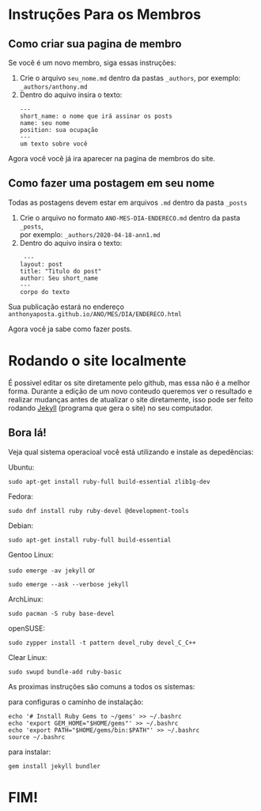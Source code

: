 # Instruções Para os Membros

## Como criar sua pagina de membro

Se você é um novo membro, siga essas instruções:

<ol>
<li>Crie o arquivo <code>seu_nome.md</code> dentro da pastas <code>_authors</code>, por exemplo: <code>_authors/anthony.md</code></li>
<li>Dentro do aquivo insira o texto:
   
```
---
short_name: o nome que irá assinar os posts
name: seu nome
position: sua ocupação  
---
um texto sobre você
```
</li>
</ol> 

Agora você você já ira aparecer na pagina de membros do site.

## Como fazer uma postagem em seu nome

Todas as postagens devem estar em arquivos `.md` dentro da pasta `_posts`

<ol>
<li>
Crie o arquivo no formato <code>ANO-MES-DIA-ENDERECO.md</code> dentro da pasta  <code>_posts</code>,<br>por exemplo:
<code>_authors/2020-04-18-ann1.md</code></li>
<li>Dentro do aquivo insira o texto:

```
 ---
layout: post
title: "Titulo do post"
author: Seu short_name
---
corpo do texto
```
</li>
</ol>
Sua publicação estará no endereço <code>anthonyaposta.github.io/ANO/MES/DIA/ENDERECO.html</code>

Agora você ja sabe como fazer posts. 

# Rodando o site localmente

É possivel editar os site diretamente pelo github, mas essa não é a melhor forma. Durante a edição de um novo conteudo 
queremos ver o resultado e realizar mudanças antes de atualizar o site diretamente, isso pode ser feito rodando [Jekyll](https://jekyllrb.com/) (programa que gera o site) no seu computador.

## Bora lá!
 
Veja qual sistema operacioal você está utilizando e instale as depedências:

Ubuntu:

```sudo apt-get install ruby-full build-essential zlib1g-dev```

Fedora:

```sudo dnf install ruby ruby-devel @development-tools```

Debian:

```sudo apt-get install ruby-full build-essential```

Gentoo Linux:

```sudo emerge -av jekyll```
or

```sudo emerge --ask --verbose jekyll```

ArchLinux:

```sudo pacman -S ruby base-devel```

openSUSE:

```sudo zypper install -t pattern devel_ruby devel_C_C++```

Clear Linux:

```sudo swupd bundle-add ruby-basic```

As proximas instruções são comuns a todos os sistemas:

para configuras o caminho de instalação:

```
echo '# Install Ruby Gems to ~/gems' >> ~/.bashrc
echo 'export GEM_HOME="$HOME/gems"' >> ~/.bashrc
echo 'export PATH="$HOME/gems/bin:$PATH"' >> ~/.bashrc
source ~/.bashrc
```
para instalar:

```gem install jekyll bundler```



# FIM! 
